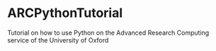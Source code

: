 # ARCPythonTutorial
Tutorial on how to use Python on the Advanced Research Computing service of the University of Oxford
